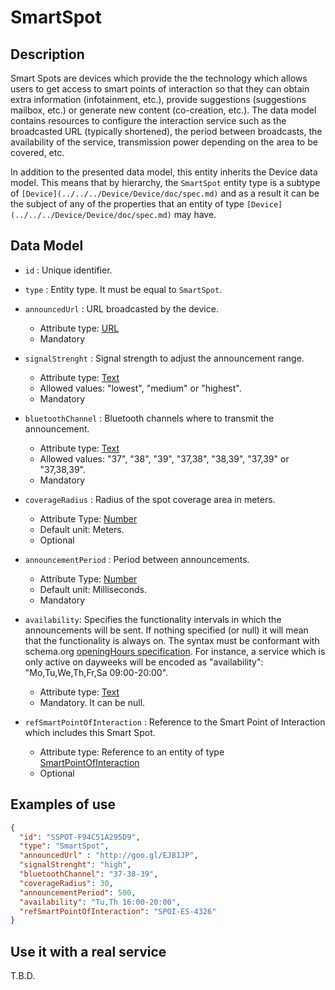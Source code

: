 # SmartSpot

## Description

Smart Spots are devices which provide the the technology which allows users to get access to smart points of interaction so that they can obtain extra information (infotainment, etc.), provide suggestions (suggestions mailbox, etc.) or generate new content (co-creation, etc.). The data model contains resources to configure the interaction service such as the broadcasted URL (typically shortened), the period between broadcasts, the availability of the service, transmission power depending on the area to be covered, etc.

In addition to the presented data model, this entity inherits the Device data model. This means that by hierarchy, the `SmartSpot` entity type is a subtype of `[Device](../../../Device/Device/doc/spec.md)` and as a result it can be the subject of any of the properties that an entity of type `[Device](../../../Device/Device/doc/spec.md)` may have.

## Data Model

+ `id` : Unique identifier. 

+ `type` : Entity type. It must be equal to `SmartSpot`.

+ `announcedUrl` : URL broadcasted by the device.
    + Attribute type: [URL](https://schema.org/URL)
    + Mandatory    

+ `signalStrenght` : Signal strength to adjust the announcement range.
    + Attribute type: [Text](https://schema.org/Text)
    + Allowed values: "lowest", "medium" or "highest". 
    + Mandatory    

+ `bluetoothChannel` : Bluetooth channels where to transmit the announcement.
    + Attribute type: [Text](https://schema.org/Text)
    + Allowed values: "37", "38", "39", "37,38", "38,39", "37,39" or "37,38,39".
    + Mandatory  

+ `coverageRadius` : Radius of the spot coverage area in meters.
    + Attribute Type: [Number](https://schema.org/Number)
	+ Default unit: Meters.
    + Optional      

+ `announcementPeriod` : Period between announcements.
    + Attribute Type: [Number](https://schema.org/Number)
	+ Default unit: Milliseconds.
    + Mandatory     

+ `availability`: Specifies the functionality intervals in which the announcements will be sent. If nothing specified (or null) it will mean that the functionality is always on. The syntax must be conformant with schema.org [openingHours specification](https://schema.org/openingHours). For instance, a service which is only active on dayweeks will be encoded as "availability": "Mo,Tu,We,Th,Fr,Sa 09:00-20:00". 
    + Attribute type: [Text](https://schema.org/Text)
    + Mandatory. It can be null.

+ `refSmartPointOfInteraction` : Reference to the Smart Point of Interaction which includes this Smart Spot.
    + Attribute type: Reference to an entity of type [SmartPointOfInteraction](../../SmartPointOfInteraction/doc/spec.md)
    + Optional

## Examples of use

```json
{
  "id": "SSPOT-F94C51A295D9",
  "type": "SmartSpot",
  "announcedUrl" : "http://goo.gl/EJ81JP",
  "signalStrenght": "high",
  "bluetoothChannel": "37-38-39",
  "coverageRadius": 30,
  "announcementPeriod": 500,
  "availability": "Tu,Th 16:00-20:00",
  "refSmartPointOfInteraction": "SPOI-ES-4326"
}
```
    
## Use it with a real service

T.B.D.
